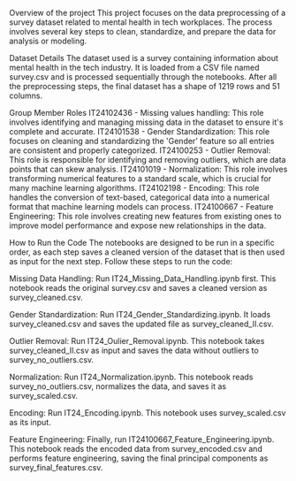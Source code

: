 
Overview of the project
This project focuses on the data preprocessing of a survey dataset related to mental health in tech workplaces. The process involves several key steps to clean, standardize, and prepare the data for analysis or modeling.


Dataset Details
The dataset used is a survey containing information about mental health in the tech industry. It is loaded from a CSV file named survey.csv and is processed sequentially through the notebooks. After all the preprocessing steps, the final dataset has a shape of 1219 rows and 51 columns.


Group Member Roles
IT24102436 - Missing values handling: This role involves identifying and managing missing data in the dataset to ensure it's complete and accurate.
IT24101538 - Gender Standardization: This role focuses on cleaning and standardizing the 'Gender' feature so all entries are consistent and properly categorized.
IT24100253 - Outlier Removal: This role is responsible for identifying and removing outliers, which are data points that can skew analysis.
IT24101019 - Normalization: This role involves transforming numerical features to a standard scale, which is crucial for many machine learning algorithms.
IT24102198 - Encoding: This role handles the conversion of text-based, categorical data into a numerical format that machine learning models can process.
IT24100667 - Feature Engineering: This role involves creating new features from existing ones to improve model performance and expose new relationships in the data.



How to Run the Code
The notebooks are designed to be run in a specific order, as each step saves a cleaned version of the dataset that is then used as input for the next step. Follow these steps to run the code:

Missing Data Handling: Run IT24_Missing_Data_Handling.ipynb first. This notebook reads the original survey.csv and saves a cleaned version as survey_cleaned.csv.

Gender Standardization: Run IT24_Gender_Standardizing.ipynb. It loads survey_cleaned.csv and saves the updated file as survey_cleaned_II.csv.

Outlier Removal: Run IT24_Oulier_Removal.ipynb. This notebook takes survey_cleaned_II.csv as input and saves the data without outliers to survey_no_outliers.csv.

Normalization: Run IT24_Normalization.ipynb. This notebook reads survey_no_outliers.csv, normalizes the data, and saves it as survey_scaled.csv.

Encoding: Run IT24_Encoding.ipynb. This notebook uses survey_scaled.csv as its input.


Feature Engineering: Finally, run IT24100667_Feature_Engineering.ipynb. This notebook reads the encoded data from survey_encoded.csv and performs feature engineering, saving the final principal components as survey_final_features.csv.

